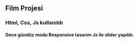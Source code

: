 
<h2> Film Projesi </h2>

<h3> Html, Css, Js kullanıldı </h3>

<h4> Gece gündüz modu
     Responsive tasarım 
     Js ile slider yapıldı. </h4>

     

